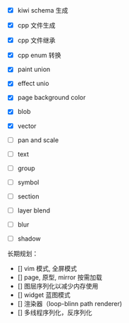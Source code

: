 - [x] kiwi schema 生成
- [x] cpp 文件生成
- [x] cpp 文件继承
- [x] cpp enum 转换
- [x] paint union
- [x] effect unio
- [x] page background color
- [x] blob
- [x] vector
- [ ] pan and scale
- [ ] text
- [ ] group
- [ ] symbol 
- [ ] section 

- [ ] layer blend
- [ ] blur
- [ ] shadow

长期规划：

- [] vim 模式, 全屏模式
- [] page, 原型, mirror 按需加载
- [] 图层序列化以减少内存使用
- [] widget 蓝图模式
- [] 渲染器（loop-blinn path renderer)
- [] 多线程序列化，反序列化
